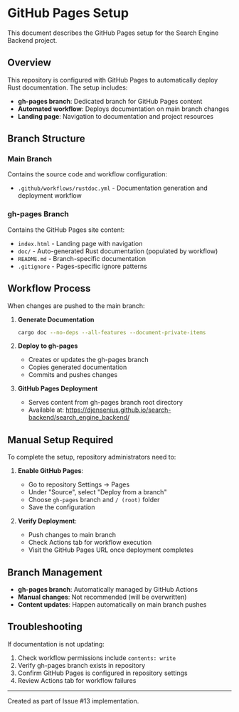 # GitHub Pages Setup

This document describes the GitHub Pages setup for the Search Engine Backend project.

## Overview

This repository is configured with GitHub Pages to automatically deploy Rust documentation. The setup includes:

- **gh-pages branch**: Dedicated branch for GitHub Pages content
- **Automated workflow**: Deploys documentation on main branch changes
- **Landing page**: Navigation to documentation and project resources

## Branch Structure

### Main Branch
Contains the source code and workflow configuration:
- `.github/workflows/rustdoc.yml` - Documentation generation and deployment workflow

### gh-pages Branch  
Contains the GitHub Pages site content:
- `index.html` - Landing page with navigation
- `doc/` - Auto-generated Rust documentation (populated by workflow)
- `README.md` - Branch-specific documentation
- `.gitignore` - Pages-specific ignore patterns

## Workflow Process

When changes are pushed to the main branch:

1. **Generate Documentation**
   ```bash
   cargo doc --no-deps --all-features --document-private-items
   ```

2. **Deploy to gh-pages**
   - Creates or updates the gh-pages branch
   - Copies generated documentation
   - Commits and pushes changes

3. **GitHub Pages Deployment**
   - Serves content from gh-pages branch root directory
   - Available at: https://djensenius.github.io/search-backend/search_engine_backend/

## Manual Setup Required

To complete the setup, repository administrators need to:

1. **Enable GitHub Pages**:
   - Go to repository Settings → Pages
   - Under "Source", select "Deploy from a branch"  
   - Choose `gh-pages` branch and `/ (root)` folder
   - Save the configuration

2. **Verify Deployment**:
   - Push changes to main branch
   - Check Actions tab for workflow execution
   - Visit the GitHub Pages URL once deployment completes

## Branch Management

- **gh-pages branch**: Automatically managed by GitHub Actions
- **Manual changes**: Not recommended (will be overwritten)
- **Content updates**: Happen automatically on main branch pushes

## Troubleshooting

If documentation is not updating:

1. Check workflow permissions include `contents: write`
2. Verify gh-pages branch exists in repository
3. Confirm GitHub Pages is configured in repository settings
4. Review Actions tab for workflow failures

---

Created as part of Issue #13 implementation.
